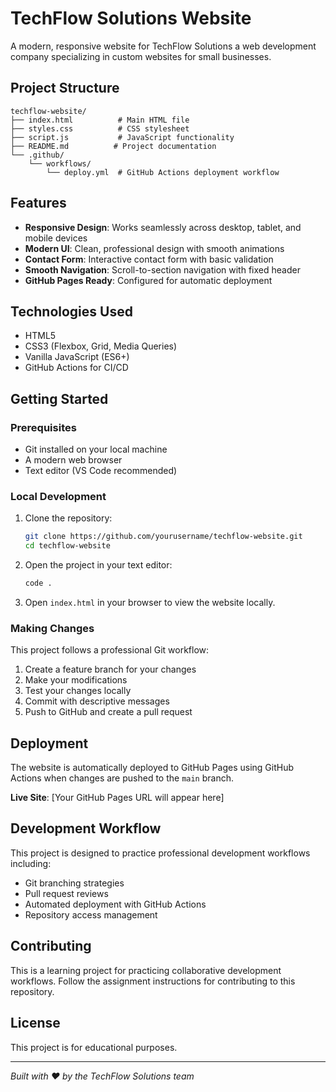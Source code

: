 # TechFlow Solutions Website

A modern, responsive website for TechFlow Solutions a web development company specializing in custom websites for small businesses.

## Project Structure

```
techflow-website/
├── index.html          # Main HTML file
├── styles.css          # CSS stylesheet
├── script.js           # JavaScript functionality
├── README.md          # Project documentation
└── .github/
    └── workflows/
        └── deploy.yml  # GitHub Actions deployment workflow
```

## Features

- **Responsive Design**: Works seamlessly across desktop, tablet, and mobile devices
- **Modern UI**: Clean, professional design with smooth animations
- **Contact Form**: Interactive contact form with basic validation
- **Smooth Navigation**: Scroll-to-section navigation with fixed header
- **GitHub Pages Ready**: Configured for automatic deployment

## Technologies Used

- HTML5
- CSS3 (Flexbox, Grid, Media Queries)
- Vanilla JavaScript (ES6+)
- GitHub Actions for CI/CD

## Getting Started

### Prerequisites
- Git installed on your local machine
- A modern web browser
- Text editor (VS Code recommended)

### Local Development

1. Clone the repository:
   ```bash
   git clone https://github.com/yourusername/techflow-website.git
   cd techflow-website
   ```

2. Open the project in your text editor:
   ```bash
   code .
   ```

3. Open `index.html` in your browser to view the website locally.

### Making Changes

This project follows a professional Git workflow:

1. Create a feature branch for your changes
2. Make your modifications
3. Test your changes locally
4. Commit with descriptive messages
5. Push to GitHub and create a pull request

## Deployment

The website is automatically deployed to GitHub Pages using GitHub Actions when changes are pushed to the `main` branch.

**Live Site**: [Your GitHub Pages URL will appear here]

## Development Workflow

This project is designed to practice professional development workflows including:
- Git branching strategies
- Pull request reviews
- Automated deployment with GitHub Actions
- Repository access management

## Contributing

This is a learning project for practicing collaborative development workflows. Follow the assignment instructions for contributing to this repository.

## License

This project is for educational purposes.

---

*Built with ❤️ by the TechFlow Solutions team*